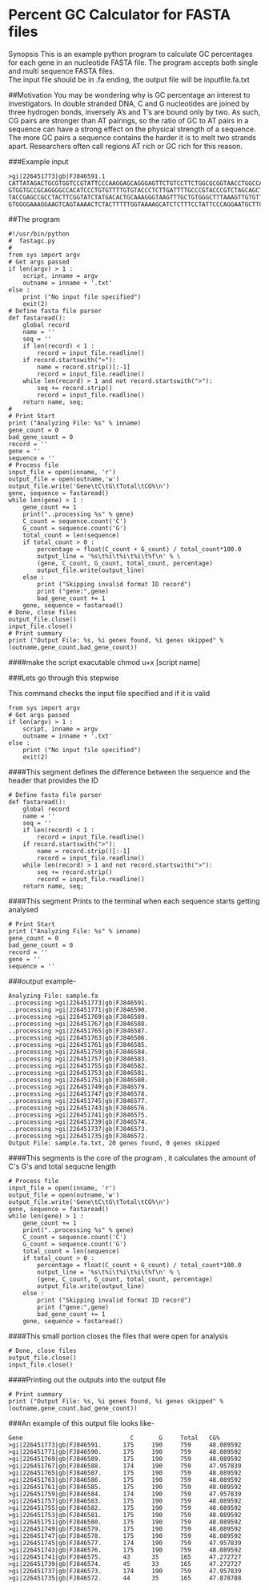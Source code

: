# Percent GC Calculator for FASTA files 
Synopsis
This is an example python program to calculate GC percentages for each gene in an nucleotide FASTA file. The program accepts both single and multi sequence FASTA files.  
The input file should be in .fa ending, the output file will be inputfile.fa.txt

##Motivation
You may be wondering why is GC percentage an interest to investigators. In double stranded DNA, C and G nucleotides are joined by three hydrogen bonds, inversely A’s and T’s are bound only by two.  As such, CG pairs are stronger than AT pairings, so the ratio of GC to AT pairs in a sequence can have a strong effect on the physical strength of a sequence. The more GC pairs a sequence contains the harder it is to melt two strands apart. Researchers often call regions AT rich or GC rich for this reason.

###Example input
```
>gi|226451773|gb|FJ846591.1
CATTATAGACTGCGTGGTCCGTATTCCCAAGGAGCAGGGAGTTCTGTCCTTCTGGCGCGGTAACCTGGCCAATGTCATCAGATACTTCCCCACCCAGGCTCTTAACTTCGCCTTCAAAGATAAATACAAGCAGATCTTCCTAGGTGGTGTGGACAAGAGGACCCAGTTTTGGCGCTACTTTGCAGGGAATCTGGCATCAG
GTGGTGCCGCAGGGGCCACATCCCTGTGTTTTGTGTACCCTCTTGATTTTGCCCGTACCCGTCTAGCAGCTGATGTGGGTAAAGCTGGAGCTGAAAGGGAATTCCGAGGCCTCGGTGACTGCCTGGTTAAGATCTACAAATCTGATGGGATTAAGGGCCTGTACCAAGGCTTTAACGTGTCTGTGCAGGGTATTATCATC
TACCGAGCCGCCTACTTCGGTATCTATGACACTGCAAAGGGTAAGTTTGCTGTGGGCTTTAAAGTTGTGTTCTTAGGAGACAATTTAAAAGAGCGTTGTACCAACCTAACATTCCAAGAGCTAGAGAGTTTTTTTAATTGCTGAAGGAAGCCAAGATCATCCAGTGCGACCCTCATGCACAGATGACATGTTTAGGGGAT
GTGGGGAAAGGAAGTCAGTAAAACTCTACTTTTTGGTAAAAGCATCTCTTTCCTATTCCCAGGAATGCTTCCGGATCCCAAAAACACTCACATCGTCATCAGCTGGATGATCGCACAGACTGTCACTGCTGTTGCTGGGTTGACTTCCTATCCATTTGA
```

##The program  
```
#!/usr/bin/python
#  fastagc.py
#
from sys import argv
# Get args passed
if len(argv) > 1 :
    script, inname = argv
    outname = inname + '.txt'
else :
    print ("No input file specified")
    exit(2)
# Define fasta file parser
def fastaread():
    global record
    name = ''
    seq = ''
    if len(record) < 1 :
        record = input_file.readline()
    if record.startswith(">"):
        name = record.strip()[:-1]
        record = input_file.readline()
    while len(record) > 1 and not record.startswith(">"):
        seq += record.strip()
        record = input_file.readline()
    return name, seq;
#
# Print Start
print ("Analyzing File: %s" % inname)
gene_count = 0
bad_gene_count = 0
record = ''
gene = ''
sequence = ''
# Process file
input_file = open(inname, 'r')
output_file = open(outname,'w')
output_file.write('Gene\tC\tG\tTotal\tCG%\n')
gene, sequence = fastaread()
while len(gene) > 1 :
    gene_count += 1
    print("..processing %s" % gene)
    C_count = sequence.count('C')
    G_count = sequence.count('G')
    total_count = len(sequence)
    if total_count > 0 :
        percentage = float(C_count + G_count) / total_count*100.0
        output_line = '%s\t%i\t%i\t%i\t%f\n' % \
        (gene, C_count, G_count, total_count, percentage)
        output_file.write(output_line)
    else :
        print ("Skipping invalid format ID record")
        print ("gene:",gene)
        bad_gene_count += 1
    gene, sequence = fastaread()
# Done, close files
output_file.close()
input_file.close()
# Print summary
print ("Output File: %s, %i genes found, %i genes skipped" % (outname,gene_count,bad_gene_count))
```

####make the script exacutable
chmod u+x [script name]

###Lets go through this stepwise 

This command checks the input file specified and if it is valid 

```
from sys import argv
# Get args passed
if len(argv) > 1 :
    script, inname = argv
    outname = inname + '.txt'
else :
    print ("No input file specified")
    exit(2)
```
####This segment defines the difference between the sequence and the header that provides the ID
```
# Define fasta file parser
def fastaread():
    global record
    name = ''
    seq = ''
    if len(record) < 1 :
        record = input_file.readline()
    if record.startswith(">"):
        name = record.strip()[:-1]
        record = input_file.readline()
    while len(record) > 1 and not record.startswith(">"):
        seq += record.strip()
        record = input_file.readline()
    return name, seq;
```
    
####This segment  Prints to the terminal when each sequence starts getting analysed
```
# Print Start
print ("Analyzing File: %s" % inname)
gene_count = 0
bad_gene_count = 0
record = ''
gene = ''
sequence = ''
```

 

###output example-
```
Analyzing File: sample.fa
..processing >gi|226451773|gb|FJ846591.
..processing >gi|226451771|gb|FJ846590.
..processing >gi|226451769|gb|FJ846589.
..processing >gi|226451767|gb|FJ846588.
..processing >gi|226451765|gb|FJ846587.
..processing >gi|226451763|gb|FJ846586.
..processing >gi|226451761|gb|FJ846585.
..processing >gi|226451759|gb|FJ846584.
..processing >gi|226451757|gb|FJ846583.
..processing >gi|226451755|gb|FJ846582.
..processing >gi|226451753|gb|FJ846581.
..processing >gi|226451751|gb|FJ846580.
..processing >gi|226451749|gb|FJ846579.
..processing >gi|226451747|gb|FJ846578.
..processing >gi|226451745|gb|FJ846577.
..processing >gi|226451743|gb|FJ846576.
..processing >gi|226451741|gb|FJ846575.
..processing >gi|226451739|gb|FJ846574.
..processing >gi|226451737|gb|FJ846573.
..processing >gi|226451735|gb|FJ846572.
Output File: sample.fa.txt, 20 genes found, 0 genes skipped 
```


####This segments is the core of the program , it calculates the amount of C's G's and total sequcne length
```
# Process file
input_file = open(inname, 'r')
output_file = open(outname,'w')
output_file.write('Gene\tC\tG\tTotal\tCG%\n')
gene, sequence = fastaread()
while len(gene) > 1 :
    gene_count += 1
    print("..processing %s" % gene)
    C_count = sequence.count('C')
    G_count = sequence.count('G')
    total_count = len(sequence)
    if total_count > 0 :
        percentage = float(C_count + G_count) / total_count*100.0
        output_line = '%s\t%i\t%i\t%i\t%f\n' % \
        (gene, C_count, G_count, total_count, percentage)
        output_file.write(output_line)
    else :
        print ("Skipping invalid format ID record")
        print ("gene:",gene)
        bad_gene_count += 1
    gene, sequence = fastaread() 
```
    
####This small portion closes the files that were open for analysis 
```
# Done, close files
output_file.close()
input_file.close()
```


####Printing out the outputs into the output file 
```
# Print summary
print ("Output File: %s, %i genes found, %i genes skipped" % (outname,gene_count,bad_gene_count))
```
###An example of this output file looks like- 
```
Gene                              C       G     Total   CG%
>gi|226451773|gb|FJ846591.      175     190     759     48.089592
>gi|226451771|gb|FJ846590.      175     190     759     48.089592
>gi|226451769|gb|FJ846589.      175     190     759     48.089592
>gi|226451767|gb|FJ846588.      174     190     759     47.957839
>gi|226451765|gb|FJ846587.      175     190     759     48.089592
>gi|226451763|gb|FJ846586.      175     190     759     48.089592
>gi|226451761|gb|FJ846585.      175     190     759     48.089592
>gi|226451759|gb|FJ846584.      174     190     759     47.957839
>gi|226451757|gb|FJ846583.      175     190     759     48.089592
>gi|226451755|gb|FJ846582.      175     190     759     48.089592
>gi|226451753|gb|FJ846581.      175     190     759     48.089592
>gi|226451751|gb|FJ846580.      175     190     759     48.089592
>gi|226451749|gb|FJ846579.      175     190     759     48.089592
>gi|226451747|gb|FJ846578.      175     190     759     48.089592
>gi|226451745|gb|FJ846577.      174     190     759     47.957839
>gi|226451743|gb|FJ846576.      175     190     759     48.089592
>gi|226451741|gb|FJ846575.      43      35      165     47.272727
>gi|226451739|gb|FJ846574.      45      33      165     47.272727
>gi|226451737|gb|FJ846573.      174     190     759     47.957839
>gi|226451735|gb|FJ846572.      44      35      165     47.878788

```
